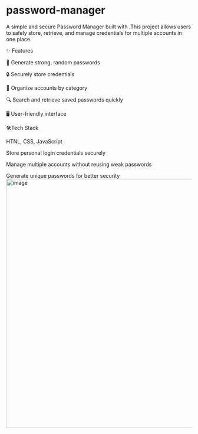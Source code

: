 # password-manager

A simple and secure Password Manager built with .This project allows users to safely store, retrieve, and manage credentials for multiple accounts in one place.

✨ Features

🔑 Generate strong, random passwords

🔒 Securely store credentials 

📂 Organize accounts by category

🔍 Search and retrieve saved passwords quickly

🖥️ User-friendly  interface

🛠️Tech Stack

HTNL, CSS, JavaScript


Store personal login credentials securely

Manage multiple accounts without reusing weak passwords

Generate unique passwords for better security
<img width="842" height="675" alt="image" src="https://github.com/user-attachments/assets/28bb9133-0762-4d8b-bf71-3787c995bbe1" />
